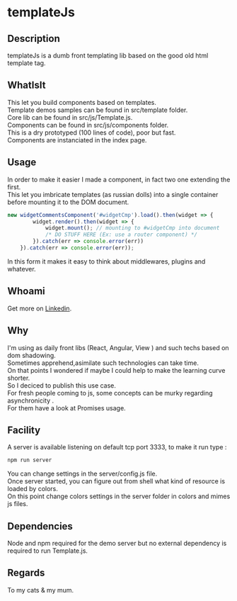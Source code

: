# templateJs  

## Description  
templateJs is a dumb front templating lib based on the good old html template tag.  

## WhatIsIt  

This let you build components based on templates.  
Template demos samples can be found in src/template folder.  
Core lib can be found in src/js/Template.js.  
Components can be found in src/js/components folder.  
This is a dry prototyped (100 lines of code), poor but fast.  
Components are instanciated in the index page.  

## Usage  

In order to make it easier I made a component, in fact two one extending the first.  
This let you imbricate templates (as russian dolls) into a single container before mounting it to the DOM document.  

```javascript
new widgetCommentsComponent('#widgetCmp').load().then(widget => {
        widget.render().then(widget => {
            widget.mount(); // mounting to #widgetCmp into document
            /* DO STUFF HERE (Ex: use a router component) */
        }).catch(err => console.error(err))
    }).catch(err => console.error(err));
```  
In this form it makes it easy to think about middlewares, plugins and whatever.  

## Whoami  

Get more on [Linkedin](https://www.linkedin.com/in/pierre-fromager-197b4b6/ "My profile").  

## Why  

I'm using as daily front libs (React, Angular, View ) and such techs based on dom shadowing.  
Sometimes apprehend,asimilate such technologies can take time.  
On that points I wondered if maybe I could help to make the learning curve shorter.  
So I deciced to publish this use case.  
For fresh people coming to js, some concepts can be murky regarding asynchronicity .  
For them have a look at Promises usage.  

## Facility  
A server is available listening on default tcp port 3333, to make it run type :  

```bash
npm run server
```

You can change settings in the server/config.js file.  
Once server started, you can figure out from shell what kind of resource is loaded by colors.  
On this point change colors settings in the server folder in colors and mimes js files.  

## Dependencies  

Node and npm required for the demo server but no external dependency is required to run Template.js.  

## Regards  

To my cats & my mum.